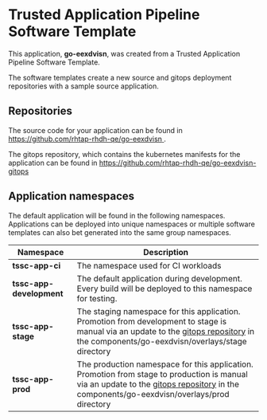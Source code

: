 # Trusted Application Pipeline Software Template

This application, **go-eexdvisn**, was created from a Trusted Application Pipeline Software Template.

The software templates create a new source and gitops deployment repositories with a sample source application. 

## Repositories

The source code for your application can be found in [https://github.com/rhtap-rhdh-qe/go-eexdvisn ](https://github.com/rhtap-rhdh-qe/go-eexdvisn ).
 
The gitops repository, which contains the kubernetes manifests for the application can be found in 
[https://github.com/rhtap-rhdh-qe/go-eexdvisn-gitops ](https://github.com/rhtap-rhdh-qe/go-eexdvisn-gitops ) 

## Application namespaces 

The default application will be found in the following namespaces. Applications can be deployed into unique namespaces or multiple software templates can also bet generated into the same group namespaces.  

|  Namespace   |  Description   |  
| -------- | -------- |
| **tssc-app-ci** | The namespace used for CI workloads |
| **tssc-app-development** | The default application during development. Every build will be deployed to this namespace for testing. |
| **tssc-app-stage** | The staging namespace for this application. Promotion from development to stage is manual via an update to the [gitops repository](https://github.com/rhtap-rhdh-qe/go-eexdvisn-gitops ) in the components/go-eexdvisn/overlays/stage directory |
| **tssc-app-prod** | The production namespace for this application. Promotion from stage to production is manual via an update to the [gitops repository](https://github.com/rhtap-rhdh-qe/go-eexdvisn-gitops ) in the components/go-eexdvisn/overlays/prod directory |